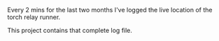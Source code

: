 
Every 2 mins for the last two months I've logged the live location of the
torch relay runner.

This project contains that complete log file.

